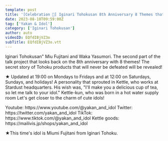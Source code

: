 ```yaml
---
template: post
title: '[Celebration 🎊] Iginari Tohokusan 8th Anniversary 8 Themes that Miu Fujitani and Waka Yasumori Look Back On (Part 1)'
date: 2023-08-10T09:59:00Z
tag: ['Yakan & Idol']
category: ['Iginari Tohokusan']
author: auto 
videoID: EQfdIBjVZ3o
subTitle: EQfdIBjVZ3o.vtt
---
```

Iginari Tohokusan" Miu Fujitani and Waka Yasumori. The second part of the talk project that looks back on the 8th anniversary with 8 themes! The secret story of Tohoku products that will never be defeated will be revealed!

★ Updated at 19:00 on Mondays to Fridays and at 12:00 on Saturdays, Sundays, and holidays!
A personality that sprouted in Kettle, who works at Stardust headquarters.
His wish was, "I'll make you a delicious cup of tea, so let me talk to your idol."
Kettle-kun, who was born in a hot water supply room
Let's get closer to the charm of cute idols!

<Kettle and Idol>
Youtube: https://www.youtube.com/@yakan_and_idol
Twitter: https://twitter.com/yakan_and_idol
TikTok: https://www.tiktok.com/@yakan_and_idol
Kettle goods: https://mailivis.jp/shops/yakan_and_idol

★This time's idol is Miumi Fujitani from Iginari Tohoku.